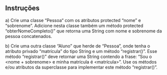 ## Instruções

a) Crie uma classe “Pessoa“ com os atributos protected “nome” e “sobrenome”. Adicione nesta classe também um método protected “obterNomeCompleto()” que retorna uma String com nome e sobrenome da pessoa concatenados.

b) Crie uma outra classe “Aluno” que herde de “Pessoa”, onde tenha o atributo privado “matrícula” do tipo String e um método “registrar()”. Esse método “registrar()” deve retornar uma String contendo a frase: “Sou o <nome + sobrenome> e minha matrícula é <matrícula>”. Use os métodos e/ou atributos da superclasse para implementar este método “registrar()”.